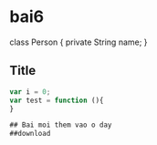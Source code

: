 # bai6

class Person {
  private String name;
}
## Title

```javascript
var i = 0;
var test = function (){
}

## Bai moi them vao o day
##download
```
